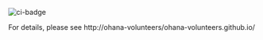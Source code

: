 ![ci-badge](https://github.com/ics-software-engineering/matrp/workflows/ci-matrp/badge.svg)

For details, please see http://ohana-volunteers/ohana-volunteers.github.io/ 
